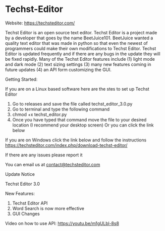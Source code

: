 # Techst-Editor

Website: https://techsteditor.com/

Techst Editor is an open source text editor. Techst Editor is a project made by a developer that goes by the name BeetJuice101. BeetJuice wanted a quality text editor that was made in python so that even the newest of programmers could make their own modifications to Techst Editor. Techst Editor is updated frequently and if there are any bugs in the update they will be fixed rapidly. Many of the Techst Editor features include (1) light mode and dark mode (2) text sizing settings (3) many new features coming in future updates (4) an API form customizing the GUI.

Getting Started:

If you are on a Linux based software here are the stes to set up Techst Editor
1. Go to releases and save the file called techst_editor_3.0.py
2. Go to terminal and type the following command
3. chmod +x techst_editor.py
4. Once you have typed that command move the file to your desired location (I recommend your desktop screen)
Or you can click the link below

If you are on Windows click the link below and follow the instructions
https://techsteditor.com/index.php/download-techst-editor/

If there are any issues please report it

You can email us at contact@techsteditor.com

Update Notice

Techst Editor 3.0

New Features:

1. Techst Editor API
2. Word Search is now more effective
3. GUI Changes

Video on how to use API: https://youtu.be/m1gULbl-8s8
